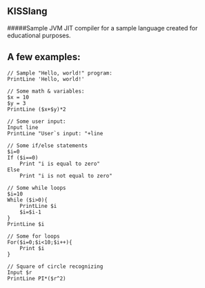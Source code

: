 ## KISSlang

#####Sample JVM JIT compiler for a sample language created for educational purposes.

## A few examples:
```
// Sample "Hello, world!" program:
PrintLine 'Hello, world!'
```
```
// Some math & variables:
$x = 10
$y = 3
PrintLine ($x+$y)*2
```
```
// Some user input:
Input line
PrintLine "User`s input: "+line
```
```
// Some if/else statements
$i=0
If ($i==0)
    Print "i is equal to zero"
Else
    Print "i is not equal to zero"
```
```
// Some while loops
$i=10
While ($i>0){
    PrintLine $i
    $i=$i-1
}
PrintLine $i
```
```
// Some for loops
For($i=0;$i<10;$i++){
    Print $i
}
```
```
// Square of circle recognizing
Input $r
PrintLine PI*($r^2)
